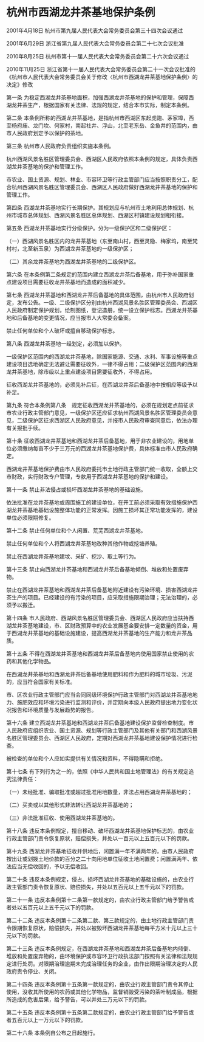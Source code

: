# 杭州市西湖龙井茶基地保护条例

2001年4月18日 杭州市第九届人民代表大会常务委员会第三十四次会议通过

2001年6月29日 浙江省第九届人民代表大会常务委员会第二十七次会议批准

2010年8月25日 杭州市第十一届人民代表大会常务委员会第二十六次会议通过

2010年11月25日 浙江省第十一届人民代表大会常务委员会第二十一次会议批准的《杭州市人民代表大会常务委员会关于修改〈杭州市西湖龙井茶基地保护条例〉的决定》修改

<!-- INFO END -->

第一条 为稳定西湖龙井茶基地面积，加强西湖龙井茶基地的保护和管理，保障西湖龙井茶生产，根据国家有关法律、法规的规定，结合本市实际，制定本条例。

第二条 本条例所称的西湖龙井茶基地，是指杭州市西湖区东起虎跑、茅家埠，西至杨府庙、龙门坎、何家村，南起社井、浮山，北至老东岳、金鱼井的范围内，由市人民政府划定予以保护的茶地。

第三条 杭州市人民政府负责组织实施本条例。

杭州西湖风景名胜区管理委员会、西湖区人民政府依照本条例的规定，具体负责西湖龙井茶基地的保护和管理工作。

市农业、国土资源、规划、林业、市容环卫等行政主管部门应当按照职责分工，配合杭州西湖风景名胜区管理委员会、西湖区人民政府做好西湖龙井茶基地的保护和管理工作。

第四条 西湖龙井茶基地实行长期保护。其规划应与杭州市土地利用总体规划、杭州市城市总体规划、西湖风景名胜区总体规划、西湖区村镇建设规划相衔接。

第五条 西湖龙井茶基地实行分级保护。分为一级保护区和二级保护区：

（一）西湖风景名胜区内的龙井茶基地（东至南山村，西至灵隐、梅家坞，南至梵村村，北至新玉泉）为西湖龙井茶基地的一级保护区；

（二）其余龙井茶基地为西湖龙井茶基地的二级保护区。

第六条 在本条例第二条规定的范围内建立西湖龙井茶后备基地，用于弥补国家重点建设项目需要征收龙井茶基地而造成的面积减少。

第七条 西湖龙井茶基地和西湖龙井茶后备基地的具体范围，由杭州市人民政府划定，发布公告。一级、二级保护区分别由杭州西湖风景名胜区管理委员会、西湖区人民政府制定保护规划，绘制图纸，登记造册，统一设立保护标志。西湖龙井茶基地和后备基地的变更情况，应当报市人大常委会备案。

禁止任何单位和个人破坏或擅自移动保护标志。

第八条 西湖龙井茶基地一经划定，必须加以保护。

一级保护区范围内的西湖龙井茶基地，除国家能源、交通、水利、军事设施等重点建设项目选地确定无法避让需要征收外，一律不得占用；二级保护区范围内的西湖龙井茶基地，除市级以上重点建设项目需要征收外，不得占用。

征收西湖龙井茶基地的，必须先补后征，在西湖龙井茶后备基地中按相应等级予以补足。

第九条 符合本条例第八条　规定征收西湖龙井茶基地的，必须在规划定点前征求市农业行政主管部门意见，一级保护区还应征求杭州西湖风景名胜区管理委员会意见，二级保护区征求西湖区人民政府意见，并报市人民政府审查同意后，依法办理有关报批手续。

第十条 征收西湖龙井茶基地和西湖龙井茶后备基地，用于非农业建设的，用地单位必须缴纳每亩不少于三万元的西湖龙井茶基地保护费，具体标准由市人民政府确定。

西湖龙井茶基地保护费由市人民政府委托市土地行政主管部门统一收取，全额上交市财政，实行财政专户管理，专款用于西湖龙井茶基地的保护和建设。

第十一条 禁止非法侵占或损坏西湖龙井茶基地的基础设施。

依法批准在龙井茶基地或周围施工的建设单位，在开工前必须采取有效措施保护西湖龙井茶基地基础设施整体功能的正常发挥。因施工损坏其正常功能发挥的，建设单位必须限期修复。

第十二条 禁止任何单位和个人闲置、荒芜西湖龙井茶基地。

禁止任何单位和个人将西湖龙井茶基地改种其他作物或挖塘养殖。

禁止在西湖龙井茶基地建坟、采矿、挖沙、取土等行为。

第十三条 禁止向西湖龙井茶基地和西湖龙井茶后备基地倾倒、堆放和处置废弃物。

禁止在西湖龙井茶基地和西湖龙井茶后备基地附近建设有污染环境、损害西湖龙井茶生产的项目。已经建设的有污染的项目，应采取措施限期治理；无法治理的，必须予以搬迁。

第十四条 市人民政府、西湖风景名胜区管理委员会、西湖区人民政府应当扶持西湖龙井茶基地建设，市、区财政预算中的农业发展基金要安排一定数量的资金，用于西湖龙井茶基地的基础设施建设，提高西湖龙井茶基地的生产能力和龙井茶品质。

第十五条 不得在西湖龙井茶基地和西湖龙井茶后备基地内使用国家禁止使用的农药和其他化学物品。

在西湖龙井茶基地和西湖龙井茶后备基地使用肥料和作为肥料的城市垃圾、污泥的，应当符合国家有关标准。

市、区农业行政主管部门应当会同同级环境保护行政主管部门对西湖龙井茶基地地力、施肥效应和环境污染进行监测和评价，并定期向本级人民政府提出地力变化状况报告和环境质量与发展趋势的报告。

第十六条 建立西湖龙井茶基地和西湖龙井茶后备基地建设保护监督检查制度。市人民政府应组织农业、国土资源、规划等行政主管部门及其他有关部门和西湖风景名胜区管理委员会、西湖区人民政府，定期对西湖龙井茶基地建设保护情况进行检查。

被检查的单位和个人应如实提供有关情况和资料，不得隐瞒和拒绝。

第十七条 有下列行为之一的，依照《中华人民共和国土地管理法》的有关规定追究法律责任：

（一）未经批准、骗取批准或超过批准用地数量，非法占用西湖龙井茶基地的；

（二）买卖或以其他形式非法转让西湖龙井茶基地的；

（三）非法批准征收、使用西湖龙井茶基地的。

第十八条 违反本条例规定，擅自移动、破坏西湖龙井茶基地保护标志的，由农业行政主管部门责令恢复原状，赔偿损失，并处以一百元以上五百元以下的罚款。

第十九条 西湖龙井茶基地征收并供地后，闲置满一年不满两年的，由市人民政府按出让或划拨土地价款的百分之二十向用地单位征收土地闲置费；闲置满两年、依法应当无偿收回的，予以无偿收回。

第二十条 违反本条例规定，侵占、损坏西湖龙井茶基地的基础设施的，由农业行政主管部门责令恢复原状、赔偿损失，并处以五百元以上五千元以下的罚款。

第二十一条 违反本条例第十二条第一款规定的，由农业行政主管部门给予警告或者处以五百元以上五千元以下的罚款。

第二十二条 违反本条例第十二条第二款、第三款规定的，由土地行政主管部门责令限期恢复原状，赔偿损失，并处以被毁坏西湖龙井茶基地每平方米十元以上三十元以下的罚款。

第二十三条 违反本条例规定，在西湖龙井茶基地和西湖龙井茶后备基地内倾倒、堆放和处置废弃物的，由环境保护或市容环卫行政执法部门按照有关法律和法规规定进行处罚。对限期治理逾期未完成治理任务的企业，由作出限期治理决定的人民政府责令停业、关闭。

第二十四条 违反本条例第十五条第一款规定的，由农业行政主管部门责令其停止使用，没收其所使用的农药或其他化学物品，监督销毁受污染的茶叶制成品，根据所造成的危害后果，给予警告，可以并处三万元以下的罚款。

第二十五条 违反本条例第十五条第二款规定的，由农业行政主管部门给予警告或者五百元以上一万元以下的罚款。

第二十六条 本条例自公布之日起施行。